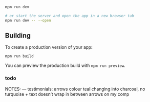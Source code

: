 ```bash
npm run dev

# or start the server and open the app in a new browser tab
npm run dev -- --open
```

## Building

To create a production version of your app:

```bash
npm run build
```

You can preview the production build with `npm run preview`.

### todo

NOTES:
— testimonials: arrows colour teal changing into charcoal, no turquoise + text doesn’t wrap in between arrows on my comp
